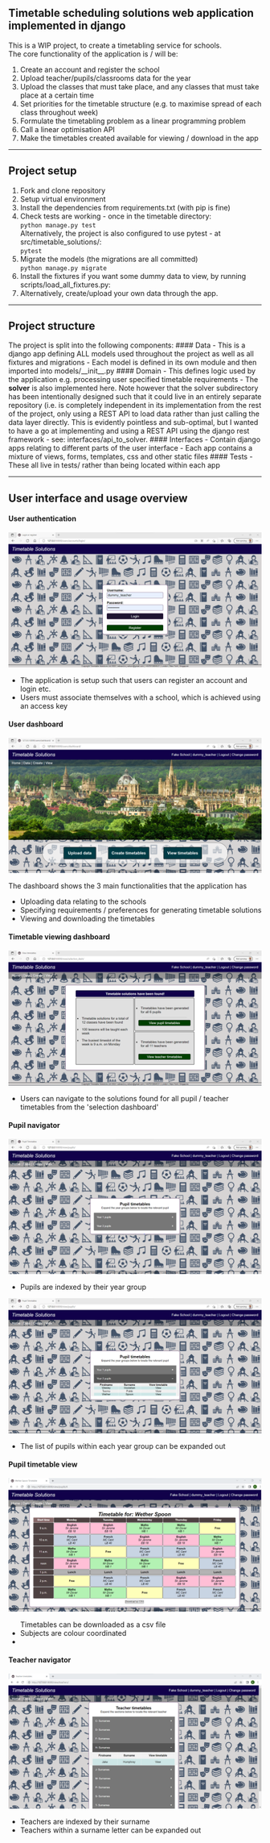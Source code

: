 <h2>Timetable scheduling solutions web application implemented in django</h2>

<p>
This is a WIP project, to create a timetabling service for schools.<br>
The core functionality of the application is / will be:
</p>
<ol>
    <li>Create an account and register the school</li>
    <li>Upload teacher/pupils/classrooms data for the year</li>
    <li>Upload the classes that must take place, and any classes that must take place at a certain time</li>
    <li>Set priorities for the timetable structure (e.g. to maximise spread of each class throughout week)</li>
    <li>Formulate the timetabling problem as a linear programming problem</li>
    <li>Call a linear optimisation API</li>
    <li>Make the timetables created available for viewing / download in the app</li>
</ol>

<hr>


<h2>Project setup</h2>
<ol>
    <li>Fork and clone repository</li>
    <li>Setup virtual environment</li>
    <li>Install the dependencies from requirements.txt (with pip is fine)</li>
    <li>
        Check tests are working - once in the timetable directory:<br>
        <code>python manage.py test</code><br>
        Alternatively, the project is also configured to use pytest - at src/timetable_solutions/:<br>
        <code>pytest</code>
    </li>
    <li>
        Migrate the models (the migrations are all committed)<br>
        <code>python manage.py migrate</code>
    </li>
    <li>Install the fixtures if you want some dummy data to view, by running scripts/load_all_fixtures.py:
    <li>
        Alternatively, create/upload your own data through the app.
    </li>
</ol>
<hr>


<h2>Project structure</h2>
The project is split into the following components:
#### Data
- This is a django app defining ALL models used throughout the project as well as all fixtures and migrations
- Each model is defined in its own module and then imported into models/__init__.py
#### Domain
- This defines logic used by the application e.g. processing user specified timetable requirements
- The <b>solver</b> is also implemented here. Note however that the solver subdirectory has been intentionally designed such that it could
live in an entirely separate repository (i.e. is completely independent in its implementation from the rest of the 
project, only using a REST API to load data rather than just calling the data layer directly. This is evidently 
pointless and sub-optimal, but I wanted to have a go at implementing and using a REST API using the django rest
framework - see: interfaces/api_to_solver.
#### Interfaces
- Contain django apps relating to different parts of the user interface
- Each app contains a mixture of views, forms, templates, css and other static files
#### Tests
- These all live in tests/ rather than being located within each app
<hr>


<h2>User interface and usage overview</h2>

<h4>User authentication</h4>
<img src="readme_screenshots/login.png" alt="Screenshot of the login page">
<ul>
    <li>The application is setup such that users can register an account and login etc.</li>
    <li>Users must associate themselves with a school, which is achieved using an access key</li>
</ul>

<h4>User dashboard</h4>
<img src="readme_screenshots/navigation_dash.png" alt="Screenshot of the user dashboard">
<p>The dashboard shows the 3 main functionalities that the application has</p>
<ul>
    <li>Uploading data relating to the schools</li>
    <li>Specifying requirements / preferences for generating timetable solutions</li>
    <li>Viewing and downloading the timetables</li>
</ul>

<h4>Timetable viewing dashboard</h4>
<img src="readme_screenshots/selection_dash.png" alt="Screenshot of selection dash">
<ul>
    <li>Users can navigate to the solutions found for all pupil / teacher timetables from the 'selection dashboard'</li>
</ul>

<h4>Pupil navigator</h4>
<img src="readme_screenshots/pupil_navigator_collapsed.png" alt="Screenshot of the pupil navigator (collapsed)">
<ul>
    <li>Pupils are indexed by their year group</li>
</ul>

<img src="readme_screenshots/pupil_navigator_expanded.png" alt="Screenshot of the pupil navigator (expanded)">
<ul>
    <li>The list of pupils within each year group can be expanded out</li>
</ul>

<h4>Pupil timetable view</h4>
<img src="readme_screenshots/pupil_timetable.png" alt="Screenshot of a pupil's timetable">
<ul>Timetables can be downloaded as a csv file
    <li>Subjects are colour coordinated</li>
    <li></li>
</ul>

<h4>Teacher navigator</h4>
<img src="readme_screenshots/teacher_navigator_expanded.png" alt="Screenshot of the teacher navigator">
<ul>
    <li>Teachers are indexed by their surname</li>
    <li>Teachers within a surname letter can be expanded out</li>
</ul>

